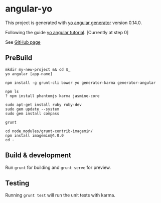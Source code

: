 # angular-yo

This project is generated with [yo angular generator](https://github.com/yeoman/generator-angular)
version 0.14.0.

Following the guide [yo angular tutorial](http://yeoman.io/codelab/). [Currently at step 0]

See [GitHub page](https://github.com/yeoman/generator-angular) 

## PreBuild
```
mkdir my-new-project && cd $_
yo angular [app-name]

npm install -g grunt-cli bower yo generator-karma generator-angular

npm ls
? npm install phantomjs karma jasmine-core

sudo apt-get install ruby ruby-dev
sudo gem update --system
sudo gem install compass

grunt

cd node_modules/grunt-contrib-imagemin/
npm install imagemin@4.0.0
cd -
```

## Build & development

Run `grunt` for building and `grunt serve` for preview.

## Testing

Running `grunt test` will run the unit tests with karma.
